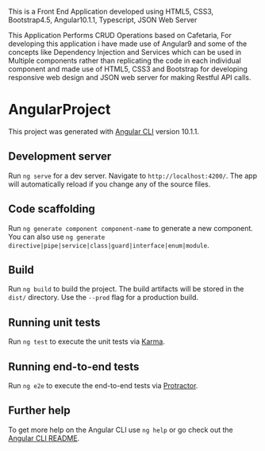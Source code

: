 
This is a Front End Application developed using HTML5, CSS3, Bootstrap4.5, Angular10.1.1, Typescript, JSON Web Server

This Application Performs CRUD Operations based on Cafetaria, For developing this application i have made use of Angular9 and some of the concepts like Dependency Injection and Services which can be used in Multiple components rather than replicating the code in each individual component and made use of HTML5, CSS3 and Bootstrap for developing responsive web design and JSON web server for making Restful API calls.

# AngularProject

This project was generated with [Angular CLI](https://github.com/angular/angular-cli) version 10.1.1.

## Development server

Run `ng serve` for a dev server. Navigate to `http://localhost:4200/`. The app will automatically reload if you change any of the source files.

## Code scaffolding

Run `ng generate component component-name` to generate a new component. You can also use `ng generate directive|pipe|service|class|guard|interface|enum|module`.

## Build

Run `ng build` to build the project. The build artifacts will be stored in the `dist/` directory. Use the `--prod` flag for a production build.

## Running unit tests

Run `ng test` to execute the unit tests via [Karma](https://karma-runner.github.io).

## Running end-to-end tests

Run `ng e2e` to execute the end-to-end tests via [Protractor](http://www.protractortest.org/).

## Further help

To get more help on the Angular CLI use `ng help` or go check out the [Angular CLI README](https://github.com/angular/angular-cli/blob/master/README.md).
